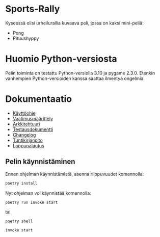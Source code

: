 # Sports-Rally

Kyseessä olisi urheilurallia kuvaava peli, jossa on kaksi mini-peliä:
* Pong
* Pituushyppy

# Huomio Python-versiosta

Pelin toiminta on testattu Python-versiolla 3.10 ja pygame 2.3.0. Etenkin vanhempien Python-versioiden kanssa saattaa ilmentyä ongelmia.

# Dokumentaatio
- [Käyttöohje](dokumentaatio/kayttoohje.md)
- [Vaatimusmäärittely](dokumentaatio/vaatimusmaarittely.md)
- [Arkkitehtuuri](dokumentaatio/arkkitehtuuri.md)
- [Testausdokumentti](dokumentaatio/testaus.md)
- [Changelog](dokumentaatio/changelog.md)
- [Tuntikirjanpito](dokumentaatio/tuntikirjanpito.md)
- [Loppupalautus](https://github.com/KirinPoersti/ot-harjoitustyo/releases/tag/Loppupalautus)

## Pelin käynnistäminen

Ennen ohjelman käynnistämistä, asenna riippuvuudet komennolla:

```bash
poetry install
```
Nyt ohjelman voi käynnistää komennolla:

```
poetry run invoke start
```
tai
```
poetry shell 
```
```
invoke start
```
